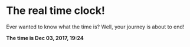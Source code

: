 # The real time clock!

Ever wanted to know what the time is? Well, your journey is about to end!

**The time is Dec 03, 2017, 19:24**